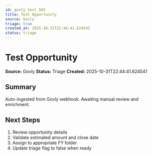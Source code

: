 ```yaml
---
id: govly_test_503
title: Test Opportunity
source: Govly
triage: true
created_at: 2025-10-31T22:44:41.624541
status: triage
---
```


# Test Opportunity

**Source:** Govly
**Status:** Triage
**Created:** 2025-10-31T22:44:41.624541

## Summary

Auto-ingested from Govly webhook. Awaiting manual review and enrichment.

## Next Steps

1. Review opportunity details
2. Validate estimated amount and close date
3. Assign to appropriate FY folder
4. Update triage flag to false when ready
